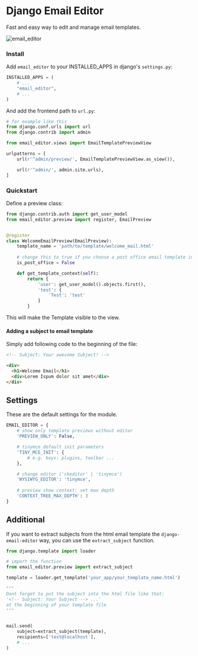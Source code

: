 # Django Email Editor

Fast and easy way to edit and manage email templates.

![email_editor](https://user-images.githubusercontent.com/17835639/180997275-eaa66c95-fda0-4003-be44-99077195a062.png)

### Install

Add `email_editor` to your INSTALLED_APPS in django's `settings.py`:

```python
INSTALLED_APPS = (
    # ...
    "email_editor",
    # ...
)
```

And add the frontend path to `url.py`:

```python
# for example like this
from django.conf.urls import url
from django.contrib import admin

from email_editor.views import EmailTemplatePreviewView

urlpatterns = [
    url(r'^admin/preview/', EmailTemplatePreviewView.as_view()),

    url(r'^admin/', admin.site.urls),
]
```

### Quickstart

Define a preview class:

```python
from django.contrib.auth import get_user_model
from email_editor.preview import register, EmailPreview


@register
class WelcomeEmailPreview(EmailPreview):
    template_name = 'path/to/template/welcome_mail.html'
    
    # change this to true if you choose a post office email template in "template_name"
    is_post_office = False

    def get_template_context(self):
        return {
            'user': get_user_model().objects.first(),
            'test': {
                'Test': 'test'
            }
        }

```

This will make the Template visible to the view.


#### Adding a subject to email template

Simply add following code to the beginning of the file:

```html
<!-- Subject: Your awesome Subject! -->

<div>
  <h1>Welcome Email</h1>
  <div>Lorem Ispum dolor sit amet</div>
</div>
```

## Settings

These are the default settings for the module.

```python
EMAIL_EDITOR = {
    # show only template previews without editor 
    'PREVIEW_ONLY': False,

    # tinymce default init parameters
    'TINY_MCE_INIT': {
        # e.g. keys: plugins, toolbar ... 
    },

    # change editor ('ckeditor' | 'tinymce')
    'WYSIWYG_EDITOR': 'tinymce',
    
    # preview show context: set max depth
    'CONTEXT_TREE_MAX_DEPTH': 3
}
```

## Additional

If you want to extract subjects from the html email template the ```django-email-editor``` way, 
you can use the ```extract_subject``` function.

```python
from django.template import loader

# import the function
from email_editor.preview import extract_subject

template = loader.get_template('your_app/your_template_name.html')

"""
Dont forget to put the subject into the html file like that: 
'<!-- Subject: Your Subject --> ...' 
at the beginning of your template file
"""


mail.send(
    subject=extract_subject(template),
    recipients=['test@localhost'],
    # ...
)
```